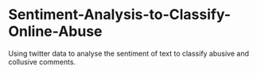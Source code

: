 # Sentiment-Analysis-to-Classify-Online-Abuse
Using twitter data to analyse the sentiment of text to classify abusive and collusive comments.
